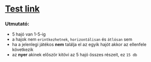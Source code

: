 # [Test link](https://torpedo-mienk.netlify.app/)
### Utmutató:
  * 5 hajó van 1-5-ig
  * a hajok nem `erintkezhetnek`, `horizontálisan` és `átlósan` sem
  * ha a jelenlegi játékos **nem** találja el az egyik hajót akkor az ellenfele következik
  * az **nyer** akinek először kitövi az 5 hajó összes részeit, ez `15 db`

